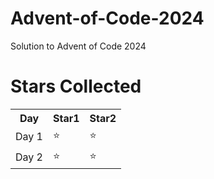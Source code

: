 # Advent-of-Code-2024
Solution to Advent of Code 2024

# Stars Collected
<table>
  <tr>
    <th> Day </th>
    <th> Star1 </th>
    <th> Star2 </th>
  <tr>
  <tr>
    <td> Day 1 </td>
    <td> ⭐ </td>
    <td> ⭐ </td>
  </tr>
  <tr>
    <td> Day 2 </td>
    <td> ⭐ </td>
    <td> ⭐ </td>
  </tr>
</table>
